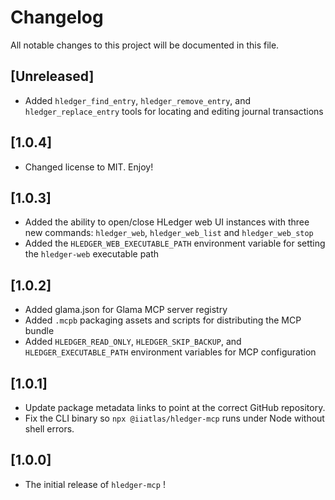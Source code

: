 # Changelog

All notable changes to this project will be documented in this file.

## [Unreleased]

- Added `hledger_find_entry`, `hledger_remove_entry`, and `hledger_replace_entry` tools for locating and editing journal transactions

## [1.0.4]

- Changed license to MIT. Enjoy!

## [1.0.3]

- Added the ability to open/close HLedger web UI instances with three new commands: `hledger_web`, `hledger_web_list` and `hledger_web_stop`
- Added the `HLEDGER_WEB_EXECUTABLE_PATH` environment variable for setting the `hledger-web` executable path

## [1.0.2]

- Added glama.json for Glama MCP server registry
- Added `.mcpb` packaging assets and scripts for distributing the MCP bundle
- Added `HLEDGER_READ_ONLY`, `HLEDGER_SKIP_BACKUP`, and `HLEDGER_EXECUTABLE_PATH` environment variables for MCP configuration

## [1.0.1]

- Update package metadata links to point at the correct GitHub repository.
- Fix the CLI binary so `npx @iiatlas/hledger-mcp` runs under Node without shell errors.

## [1.0.0]

- The initial release of `hledger-mcp` !
